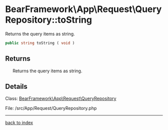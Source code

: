 # BearFramework\App\Request\QueryRepository::toString

Returns the query items as string.

```php
public string toString ( void )
```

## Returns

&nbsp;&nbsp;&nbsp;&nbsp;&nbsp;&nbsp;Returns the query items as string.

## Details

Class: [BearFramework\App\Request\QueryRepository](bearframework.app.request.queryrepository.class.md)

File: /src/App/Request/QueryRepository.php

---

[back to index](index.md)

